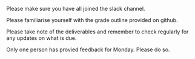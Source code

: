 Please make sure you have all joined the slack channel.

Please familiarise yourself with the grade outline provided on github.

Please take note of the deliverables and remember to check regularly for any updates on what is due.

Only one person has provied feedback for Monday. Please do so.
